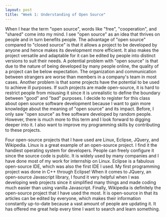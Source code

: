 ```yaml
---
layout: post
title: "Week 1: Understanding of Open Source"
---
```



When I hear the term "open source", words like "free", "cooperation", and "shared" come into my mind. I see "open source" as an idea that thrives on people and in turn benefits people. The advantage of "open source" compared to "closed source" is that it allows a project to be developed by anyone and hence makes its development more efficient. It also makes the project versatile and adaptable for it can be edited by people into distinct versions to suit their needs. A potential problem with "open source" is that due to the nature of being developed by many people online, the quality of a project can be below expectation. The organization and communication between strangers are worse than members in a company's team in most cases. Another problem is that some projects have the potential to be used to achieve ill purposes. If such projects are made open-source, it is hard to restrict people from misusing it since it is unrealistic to define the boundary between "good" and "bad" purposes. I decide to register for this class about open source software development because I want to gain more knowledge about the meaning of "open source" and its impact. Before, I only saw "open source" as free software developed by random people. However, there is much more to this term and I look forward to digging deeper into it. I also want to improve my programming skills by contributing to these projects.

Four open-source projects that I have used are Linux, Eclipse, JQuery, and Wikipedia. Linux is a great example of an open-source project. I find it the handiest operating system for developers. People can freely configure it since the source code is public. It is widely used by many companies and I have done most of my work for internship on Linux. Eclipse is a fabulous open-source IDE, which was also the first IDE I used. My first programming project was done in C++ through Eclipse! When it comes to JQuery, an open-source Javascript library, I found it very helpful when I was developing web projects since it simplified many things and made coding much easier than using vanilla Javascript. Finally, Wikipedia is definitely the open-source project that I have used the most. It is open-source in that its articles can be edited by everyone, which makes their information constantly up-to-date because a vast amount of people are updating it. It has offered me great help every time I want to search and learn something.
